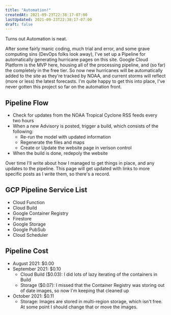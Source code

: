 ```yaml
---
title: "Automation!"
createdAt: 2021-09-23T22:38:17-07:00
lastUpdated: 2021-09-23T22:38:17-07:00
draft: false
---
```


Turns out Automation is neat.

After some fairly manic coding, much trial and error, and some grave computing sins (DevOps folks look away), I've set up a Pipeline for automatically generating hurricane pages on this site.  Google Cloud Platform is the MVP here, housing all of the processing pipeline, and (so far) the completely in the free tier.  So now new hurricanes will be automatically added to the site as they're tracked by NOAA, and current storms will reflect (more or less) the latest forecasts.  I'm quite happy to get this into place, I've never gotten this project so far on the automation front.

## Pipeline Flow
- Check for updates from the NOAA Tropical Cyclone RSS feeds every two hours
- When a new Advisory is posted, trigger a build, which consists of the following:
    - Re-run the model with updated information
    - Regenerate the files and maps
    - Create or Update the website page in verison control
- When the build is done, redepoly the website

Over time I'll write about how I managed to get things in place, and any updates to the pipeline.  This page will get updated with links to more specific posts as I write them, so there's a record.

## GCP Pipeline Service List

- Cloud Function
- Cloud Build
- Google Container Registry
- Firestore
- Google Storage
- Google PubSub
- Cloud Scheduler

## Pipeline Cost
- August 2021: $0.00
- September 2021: $0.10
  - Cloud Build ($0.03): I did lots of lazy iterating of the containers in Build
  - Storage ($0.07): I missed that the Container Registry was storing out of date images, so now I'm keeping that cleaned up
- October 2021: $0.11
  - Storage: Images are stored in multi-region storage, which isn't free.  At some point I should change that or move the images.